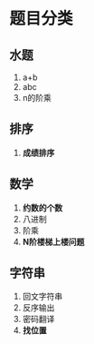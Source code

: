 # 题目分类
##  水题
1. a+b
2. abc
3. n的阶乘

## 排序
1. **成绩排序**

## 数学
1. **约数的个数**
2. 八进制
3. 阶乘
4. **N阶楼梯上楼问题**

## 字符串
1. 回文字符串
2. 反序输出
3. 密码翻译
4. **找位置**